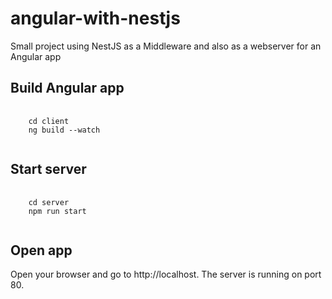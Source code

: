 # angular-with-nestjs
Small project using NestJS as a Middleware and also as a webserver for an Angular app

## Build Angular app
<pre>
  <code>
    cd client
    ng build --watch
  </code>
</pre>

## Start server
<pre>
  <code>
    cd server
    npm run start
  </code>
</pre>

## Open app
Open your browser and go to http://localhost. The server is running on port 80.
